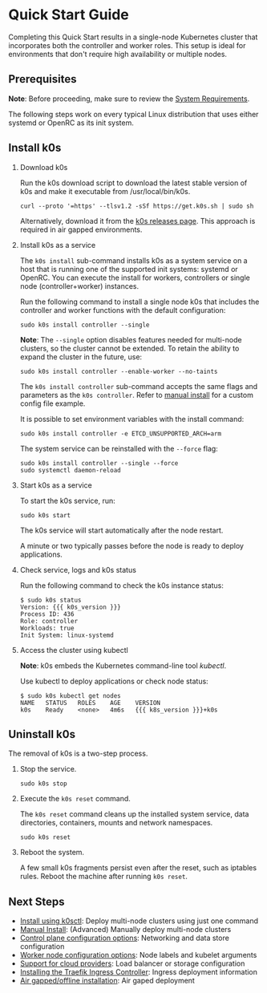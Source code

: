 <!--
SPDX-FileCopyrightText: 2020 k0s authors
SPDX-License-Identifier: CC-BY-SA-4.0
-->

# Quick Start Guide

Completing this Quick Start results in a single-node Kubernetes cluster that
incorporates both the controller and worker roles. This setup is ideal for
environments that don't require high availability or multiple nodes.

## Prerequisites

**Note**: Before proceeding, make sure to review the [System Requirements](system-requirements.md).

The following steps work on every typical Linux distribution that uses either
systemd or OpenRC as its init system.

## Install k0s

1. Download k0s

    Run the k0s download script to download the latest stable version of k0s and make it executable from /usr/local/bin/k0s.

    ```shell
    curl --proto '=https' --tlsv1.2 -sSf https://get.k0s.sh | sudo sh
    ```

    Alternatively, download it from the [k0s releases page]. This approach is
    required in air gapped environments.

2. Install k0s as a service

    The `k0s install` sub-command installs k0s as a system service on a host that is running one of the supported init systems: systemd or OpenRC. You can execute the install for workers, controllers or single node (controller+worker) instances.

    Run the following command to install a single node k0s that includes the controller and worker functions with the default configuration:

    ```shell
    sudo k0s install controller --single
    ```

    **Note**: The `--single` option disables features needed for multi-node
    clusters, so the cluster cannot be extended. To retain the ability to expand
    the cluster in the future, use:

    ``` shell
    sudo k0s install controller --enable-worker --no-taints
    ```

    The `k0s install controller` sub-command accepts the same flags and parameters as the `k0s controller`. Refer to [manual install](k0s-multi-node.md#install-k0s) for a custom config file example.

    It is possible to set environment variables with the install command:

    ```shell
    sudo k0s install controller -e ETCD_UNSUPPORTED_ARCH=arm
    ```

    The system service can be reinstalled with the `--force` flag:

    ```shell
    sudo k0s install controller --single --force
    sudo systemctl daemon-reload
    ```

3. Start k0s as a service

    To start the k0s service, run:

    ```shell
    sudo k0s start
    ```

    The k0s service will start automatically after the node restart.

    A minute or two typically passes before the node is ready to deploy applications.

4. Check service, logs and k0s status

    Run the following command to check the k0s instance status:

    ```shell
    $ sudo k0s status
    Version: {{{ k0s_version }}}
    Process ID: 436
    Role: controller
    Workloads: true
    Init System: linux-systemd
    ```

5. Access the cluster using kubectl

    **Note**: k0s embeds the Kubernetes command-line tool *kubectl*.

    Use kubectl to deploy applications or check node status:

    ```shell
    $ sudo k0s kubectl get nodes
    NAME   STATUS   ROLES    AGE    VERSION
    k0s    Ready    <none>   4m6s   {{{ k8s_version }}}+k0s
    ```

[k0s releases page]: https://github.com/k0sproject/k0s/releases/latest

## Uninstall k0s

The removal of k0s is a two-step process.

1. Stop the service.

    ```shell
    sudo k0s stop
    ```

2. Execute the `k0s reset` command.

     The `k0s reset` command cleans up the installed system service, data directories, containers, mounts and network namespaces.

    ```shell
    sudo k0s reset
    ```

3. Reboot the system.

    A few small k0s fragments persist even after the reset, such as iptables
    rules. Reboot the machine after running `k0s reset`.

## Next Steps

- [Install using k0sctl](k0sctl-install.md): Deploy multi-node clusters using just one command
- [Manual Install](k0s-multi-node.md): (Advanced) Manually deploy multi-node clusters
- [Control plane configuration options](configuration.md): Networking and data store configuration
- [Worker node configuration options](worker-node-config.md): Node labels and kubelet arguments
- [Support for cloud providers](cloud-providers.md): Load balancer or storage configuration
- [Installing the Traefik Ingress Controller](examples/traefik-ingress.md):
  Ingress deployment information
- [Air gapped/offline installation](airgap-install.md): Air gaped deployment
